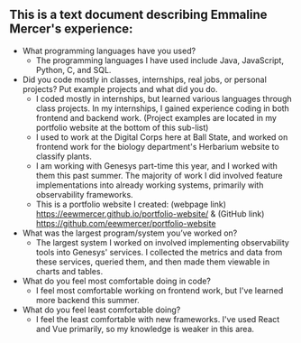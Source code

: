 ## This is a text document describing Emmaline Mercer's experience:

- What programming languages have you used?
    - The programming languages I have used include Java, JavaScript, Python, C, and SQL.
- Did you code mostly in classes, internships, real jobs, or personal projects? Put example projects and what did you do.
    - I coded mostly in internships, but learned various languages through class projects. In my internships, I gained experience coding in both frontend and backend work. (Project examples are located in my portfolio website at the bottom of this sub-list)
    - I used to work at the Digital Corps here at Ball State, and worked on frontend work for the biology department's Herbarium website to classify plants.
    - I am working with Genesys part-time this year, and I worked with them this past summer. The majority of work I did involved feature implementations into already working systems, primarily with observability frameworks.
    - This is a portfolio website I created: (webpage link) https://eewmercer.github.io/portfolio-website/ & (GitHub link) https://github.com/eewmercer/portfolio-website
- What was the largest program/system you’ve worked on?
    - The largest system I worked on involved implementing observability tools into Genesys' services. I collected the metrics and data from these services, queried them, and then made them viewable in charts and tables.
- What do you feel most comfortable doing in code?
    - I feel most comfortable working on frontend work, but I've learned more backend this summer.
- What do you feel least comfortable doing?
    - I feel the least comfortable with new frameworks. I've used React and Vue primarily, so my knowledge is weaker in this area.